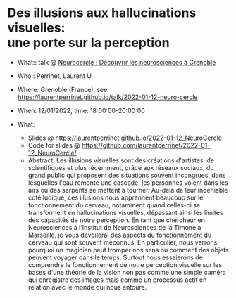 # Des illusions aux hallucinations visuelles: <BR> une porte sur la perception

* What:: talk @ [Neurocercle : Découvrir les neurosciences à Grenoble](https://neurocercle.wordpress.com/2021/12/15/des-illusions-visuelles-aux-hallucinations-une-porte-sur-la-perception/)
* Who:: Perrinet, Laurent U
* Where: Grenoble (France), see https://laurentperrinet.github.io/talk/2022-01-12-neuro-cercle
* When: 12/01/2022, time: 18:00:00-20:00:00

* What:
  * Slides @ https://laurentperrinet.github.io/2022-01-12_NeuroCercle
  * Code for slides @ https://github.com/laurentperrinet/2022-01-12_NeuroCercle/
  * Abstract: Les illusions visuelles sont des créations d'artistes, de scientifiques et plus récemment, grâce aux réseaux sociaux, du grand public qui proposent des situations souvent incongrues, dans lesquelles l'eau remonte une cascade, les personnes volent dans les airs ou des serpents se mettent à tourner. Au-delà de leur indéniable coté ludique, ces illusions nous apprennent beaucoup sur le fonctionnement du cerveau, notamment quand celles-ci se transforment en hallucinations visuelles, dépassant ainsi les limites des capacités de notre perception. En tant que chercheur en Neurosciences à l'Institut de Neurosciences de la Timone à Marseille, je vous dévoilerai des aspects du fonctionnement du cerveau qui sont souvent méconnus. En particulier, nous verrons pourquoi un magicien peut tromper nos sens ou comment des objets peuvent voyager dans le temps. Surtout nous essaierons de comprendre le fonctionnement de notre perception visuelle sur les bases d'une théorie de la vision non pas comme une simple caméra qui enregistre des images mais comme un processus actif en relation avec le monde qui nous entoure.

